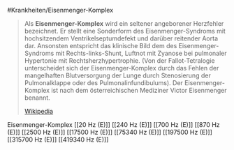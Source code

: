 #Krankheiten/Eisenmenger-Komplex
> Als **Eisenmenger-Komplex** wird ein seltener angeborener Herzfehler bezeichnet. Er stellt eine Sonderform des Eisenmenger-Syndroms mit hochsitzendem Ventrikelseptumdefekt und darüber reitender Aorta dar. Ansonsten entspricht das klinische Bild dem des Eisenmenger-Syndroms mit Rechts-links-Shunt, Luftnot mit Zyanose bei pulmonaler Hypertonie mit Rechtsherzhypertrophie. (Von der Fallot-Tetralogie unterscheidet sich der Eisenmenger-Komplex durch das Fehlen der mangelhaften Blutversorgung der Lunge durch Stenosierung der Pulmonalklappe oder des Pulmonalinfundibulums). Der Eisenmenger-Komplex ist nach dem österreichischen Mediziner Victor Eisenmenger benannt.
>
> [Wikipedia](https://de.wikipedia.org/wiki/Eisenmenger-Komplex)

Eisenmenger-Komplex
[[20 Hz (E)]]
[[240 Hz (E)]]
[[700 Hz (E)]]
[[870 Hz (E)]]
[[2500 Hz (E)]]
[[17500 Hz (E)]]
[[75340 Hz (E)]]
[[197500 Hz (E)]]
[[315700 Hz (E)]]
[[419340 Hz (E)]]